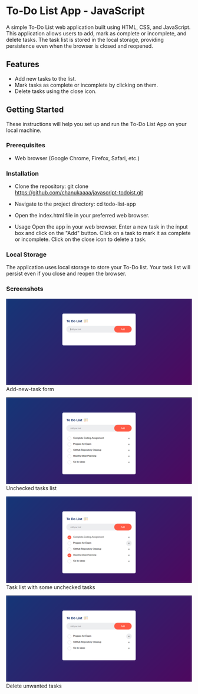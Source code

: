 # To-Do List App - JavaScript

A simple To-Do List web application built using HTML, CSS, and JavaScript. This application allows users to add, mark as complete or incomplete, and delete tasks. The task list is stored in the local storage, providing persistence even when the browser is closed and reopened.

## Features

- Add new tasks to the list.
- Mark tasks as complete or incomplete by clicking on them.
- Delete tasks using the close icon.

## Getting Started

These instructions will help you set up and run the To-Do List App on your local machine.

### Prerequisites

- Web browser (Google Chrome, Firefox, Safari, etc.)

### Installation

- Clone the repository:
    git clone https://github.com/chanukaaaa/javascript-todoist.git

- Navigate to the project directory:
    cd todo-list-app

- Open the index.html file in your preferred web browser.

- Usage
    Open the app in your web browser.
    Enter a new task in the input box and click on the "Add" button.
    Click on a task to mark it as complete or incomplete.
    Click on the close icon to delete a task.

### Local Storage

The application uses local storage to store your To-Do list. Your task list will persist even if you close and reopen the browser.

### Screenshots

![Screenshot 1](/images/screenshots/1.png)
Add-new-task form

![Screenshot 2](/images/screenshots/2.png)
Unchecked tasks list

![Screenshot 3](/images/screenshots/3.png)
Task list with some unchecked tasks

![Screenshot 4](/images/screenshots/4.png)
Delete unwanted tasks